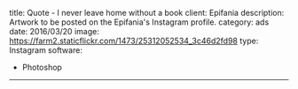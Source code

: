 title: Quote - I never leave home without a book
client: Epifania
description: Artwork to be posted on the Epifania's Instagram profile.
category: ads
date: 2016/03/20
image: https://farm2.staticflickr.com/1473/25312052534_3c46d2fd98
type: Instagram
software:
- Photoshop
---